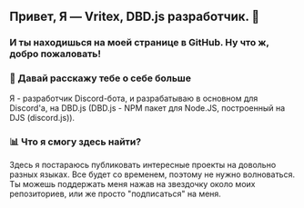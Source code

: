 ## Привет, Я — Vritex, DBD.js разработчик. 👋
### И ты находишься на моей странице в GitHub. Ну что ж, добро пожаловать! 

### 📜 Давай расскажу тебе о себе больше
Я - разработчик Discord-бота, и разрабатываю в основном для Discord'а, на DBD.js (DBD.js - NPM пакет для Node.JS, построенный на DJS (discord.js)). 

### 📊 Что я смогу здесь найти?
Здесь я постараюсь публиковать интересные проекты на довольно разных языках. Все будет со временем, поэтому не нужно волноваться. Ты можешь поддержать меня нажав на звездочку около моих репозиториев, или же просто "подписаться" на меня.  
